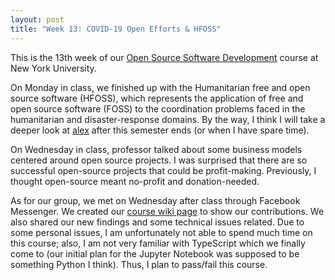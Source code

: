 ```yaml
---
layout: post
title: "Week 13: COVID-19 Open Efforts & HFOSS"
---
```


This is the 13th week of our [Open Source Software Development](https://github.com/nyu-ossd-s20) course at New York University.

On Monday in class, we finished up with the Humanitarian free and open source software (HFOSS), which represents the application of free and open source software (FOSS) to the coordination problems faced in the humanitarian and disaster-response domains. By the way, I think I will take a deeper look at [alex](https://alexjs.com/) after this semester ends (or when I have spare time).

On Wednesday in class, professor talked about some business models centered around open source projects. I was surprised that there are so successful open-source projects that could be profit-making. Previously, I thought open-source meant no-profit and donation-needed.

As for our group, we met on Wednesday after class through Facebook Messenger. We created our [course wiki page](https://github.com/nyu-ossd-s20/wiki/wiki/JupyterLab:-Group-4) to show our contributions. We also shared our new findings and some technical issues related. Due to some personal issues, I am unfortunately not able to spend much time on this course; also, I am not very familiar with TypeScript which we finally come to (our initial plan for the Jupyter Notebook was supposed to be something Python I think). Thus, I plan to pass/fail this course.